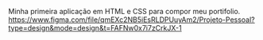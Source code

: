 Minha primeira aplicação em HTML e CSS para compor meu portifolio.
https://www.figma.com/file/qmEXc2NB5iEsRLDPUuyAm2/Projeto-Pessoal?type=design&mode=design&t=FAFNw0x7i7zCrkJX-1

